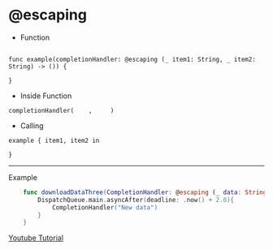 # @escaping


* Function 

```

func example(completionHandler: @escaping (_ item1: String, _ item2: String) -> ()) {

}
```

* Inside Function

```
completionHandler(    ,     )
```


* Calling

```
example { item1, item2 in

}
```
----



Example
```swift
    func downloadDataThree(CompletionHandler: @escaping (_ data: String) -> Void) {
        DispatchQueue.main.asyncAfter(deadline: .now() + 2.0){
            CompletionHandler("New data")
        }
    }
```
[Youtube Tutorial](https://www.youtube.com/watch?v=7gg8iBH2fg4&t=0s)
